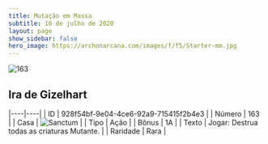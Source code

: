 ```yaml
---
title: Mutação em Massa
subtitle: 10 de julho de 2020
layout: page
show_sidebar: false
hero_image: https://archonarcana.com/images/f/f5/Starter-mm.jpg
---
```


![163](https://cdn.keyforgegame.com/media/card_front/pt/479_163_JQC462W54M82_pt.png)

## Ira de Gizelhart

|----|----|
| ID | 928f54bf-9e04-4ce6-92a9-715415f2b4e3 |
| Número | 163 |
| Casa | ![Sanctum](https://archonarcana.com/images/thumb/c/c7/Sanctum.png/22px-Sanctum.png "Santuário") |
| Tipo | Ação |
| Bônus | 1A |
| Texto | Jogar: Destrua todas as criaturas   Mutante. |
| Raridade | Rara |
